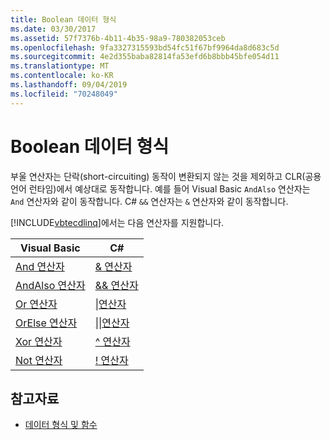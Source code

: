 ```yaml
---
title: Boolean 데이터 형식
ms.date: 03/30/2017
ms.assetid: 57f7376b-4b11-4b35-98a9-780382053ceb
ms.openlocfilehash: 9fa3327315593bd54fc51f67bf9964da8d683c5d
ms.sourcegitcommit: 4e2d355baba82814fa53efd6b8bbb45bfe054d11
ms.translationtype: MT
ms.contentlocale: ko-KR
ms.lasthandoff: 09/04/2019
ms.locfileid: "70248049"
---
```

# <a name="boolean-data-types"></a>Boolean 데이터 형식
부울 연산자는 단락(short-circuiting) 동작이 변환되지 않는 것을 제외하고 CLR(공용 언어 런타임)에서 예상대로 동작합니다. 예를 들어 Visual Basic `AndAlso` 연산자는 `And` 연산자와 같이 동작합니다. C# `&&` 연산자는 `&` 연산자와 같이 동작합니다.  
  
 [!INCLUDE[vbtecdlinq](../../../../../../includes/vbtecdlinq-md.md)]에서는 다음 연산자를 지원합니다.  
  
|Visual Basic|C#|  
|------------------|---------|  
|[And 연산자](../../../../../visual-basic/language-reference/operators/and-operator.md)|[& 연산자](../../../../../csharp/language-reference/operators/boolean-logical-operators.md#logical-and-operator-)|  
|[AndAlso 연산자](../../../../../visual-basic/language-reference/operators/andalso-operator.md)|[&& 연산자](../../../../../csharp/language-reference/operators/boolean-logical-operators.md#conditional-logical-and-operator-)|  
|[Or 연산자](../../../../../visual-basic/language-reference/operators/or-operator.md)|[&#124;연산자](../../../../../csharp/language-reference/operators/boolean-logical-operators.md#logical-or-operator-)|  
|[OrElse 연산자](../../../../../visual-basic/language-reference/operators/orelse-operator.md)|[&#124;&#124;연산자](../../../../../csharp/language-reference/operators/boolean-logical-operators.md#conditional-logical-or-operator-)|  
|[Xor 연산자](../../../../../visual-basic/language-reference/operators/xor-operator.md)|[^ 연산자](../../../../../csharp/language-reference/operators/boolean-logical-operators.md#logical-exclusive-or-operator-)|  
|[Not 연산자](../../../../../visual-basic/language-reference/operators/not-operator.md)|[\! 연산자](../../../../../csharp/language-reference/operators/boolean-logical-operators.md#logical-negation-operator-)|  
  
## <a name="see-also"></a>참고자료

- [데이터 형식 및 함수](data-types-and-functions.md)
